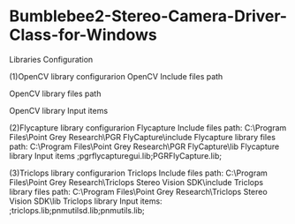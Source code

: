 # Bumblebee2-Stereo-Camera-Driver-Class-for-Windows
Libraries Configuration

(1)OpenCV library configurarion
OpenCV Include files path

OpenCV library files path

OpenCV library Input items


(2)Flycapture library configurarion
Flycapture Include files path:
  C:\Program Files\Point Grey Research\PGR FlyCapture\include
Flycapture library files path:
  C:\Program Files\Point Grey Research\PGR FlyCapture\lib
Flycapture library Input items
	;pgrflycapturegui.lib;PGRFlyCapture.lib;


(3)Triclops library configurarion
Triclops Include files path:
  C:\Program Files\Point Grey Research\Triclops Stereo Vision SDK\include
Triclops library files path:
  C:\Program Files\Point Grey Research\Triclops Stereo Vision SDK\lib
Triclops library Input items:
	;triclops.lib;pnmutilsd.lib;pnmutils.lib;
